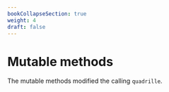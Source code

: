 ```yaml
---
bookCollapseSection: true
weight: 4
draft: false
---
```


# Mutable methods

The mutable methods modified the calling `quadrille`.